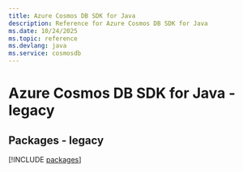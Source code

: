 ```yaml
---
title: Azure Cosmos DB SDK for Java
description: Reference for Azure Cosmos DB SDK for Java
ms.date: 10/24/2025
ms.topic: reference
ms.devlang: java
ms.service: cosmosdb
---
```

# Azure Cosmos DB SDK for Java - legacy
## Packages - legacy
[!INCLUDE [packages](cosmos-db-index.md)]